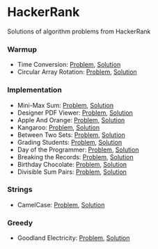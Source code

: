 # HackerRank
Solutions of algorithm problems from HackerRank

### Warmup

- Time Conversion: [Problem](https://www.hackerrank.com/challenges/time-conversion), [Solution](https://github.com/burakkal/HackerRank/blob/master/src/main/java/com/burakkal/hackerrank/algorithms/warmup/TimeConversion.java)
- Circular Array Rotation: [Problem](https://www.hackerrank.com/challenges/circular-array-rotation), [Solution](https://github.com/burakkal/HackerRank/blob/master/src/main/java/com/burakkal/hackerrank/algorithms/warmup/CircularArrayRotation.java)

### Implementation

- Mini-Max Sum: [Problem](https://www.hackerrank.com/challenges/mini-max-sum), [Solution](https://github.com/burakkal/HackerRank/blob/master/src/main/java/com/burakkal/hackerrank/algorithms/implementation/MiniMaxSum.java)
- Designer PDF Viewer: [Problem](https://www.hackerrank.com/challenges/designer-pdf-viewer), [Solution](https://github.com/burakkal/HackerRank/blob/master/src/main/java/com/burakkal/hackerrank/algorithms/implementation/DesignerPdfViewer.java)
- Apple And Orange: [Problem](https://www.hackerrank.com/challenges/apple-and-orange), [Solution](https://github.com/burakkal/HackerRank/blob/master/src/main/java/com/burakkal/hackerrank/algorithms/implementation/AppleAndOrange.java)
- Kangaroo: [Problem](https://www.hackerrank.com/challenges/kangaroo), [Solution](https://github.com/burakkal/HackerRank/blob/master/src/main/java/com/burakkal/hackerrank/algorithms/implementation/Kangaroo.java)
- Between Two Sets: [Problem](https://www.hackerrank.com/challenges/between-two-sets), [Solution](https://github.com/burakkal/HackerRank/blob/master/src/main/java/com/burakkal/hackerrank/algorithms/implementation/BetweenTwoSets.java)
- Grading Students: [Problem](https://www.hackerrank.com/challenges/grading), [Solution](https://github.com/burakkal/HackerRank/blob/master/src/main/java/com/burakkal/hackerrank/algorithms/implementation/GradingStudents.java)
- Day of the Programmer: [Problem](https://www.hackerrank.com/challenges/day-of-the-programmer), [Solution](https://github.com/burakkal/HackerRank/blob/master/src/main/java/com/burakkal/hackerrank/algorithms/implementation/DayOfTheProgrammer.java)
- Breaking the Records: [Problem](https://www.hackerrank.com/challenges/breaking-best-and-worst-records), [Solution](https://github.com/burakkal/HackerRank/blob/master/src/main/java/com/burakkal/hackerrank/algorithms/implementation/BreakingTheRecords.java)
- Birthday Chocolate: [Problem](https://www.hackerrank.com/challenges/the-birthday-bar), [Solution](https://github.com/burakkal/HackerRank/blob/master/src/main/java/com/burakkal/hackerrank/algorithms/implementation/BirthdayChocolate.java)
- Divisible Sum Pairs: [Problem](https://www.hackerrank.com/challenges/divisible-sum-pairs), [Solution](https://github.com/burakkal/HackerRank/blob/master/src/main/java/com/burakkal/hackerrank/algorithms/implementation/DivisibleSumPairs.java)

### Strings

- CamelCase: [Problem](https://www.hackerrank.com/challenges/camelcase), [Solution](https://github.com/burakkal/HackerRank/blob/master/src/main/java/com/burakkal/hackerrank/algorithms/strings/CamelCase.java)

### Greedy

- Goodland Electricity: [Problem](https://www.hackerrank.com/challenges/pylons), [Solution](https://github.com/burakkal/HackerRank/blob/master/src/main/java/com/burakkal/hackerrank/algorithms/greedy/GoodlandElectricity.java)
